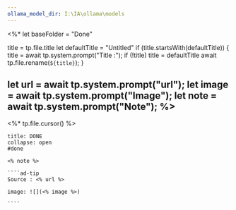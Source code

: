 ```yaml
---
ollama_model_dir: I:\IA\ollama\models
---
```

<%*
  let baseFolder = "Done"

  title = tp.file.title
  let defaultTitle = "Untitled"
  if (title.startsWith(defaultTitle)) {
    title = await tp.system.prompt("Title :");
    if (!title) title = defaultTitle
    await tp.file.rename(`${title}`);
  } 

let url = await tp.system.prompt("url");
let image = await tp.system.prompt("Image");
let note = await tp.system.prompt("Note");
%>
---
<%* tp.file.cursor() %> 
`````ad-done
title: DONE
collapse: open
#done 

<% note %> 

````ad-tip
Source : <% url %>

image: ![](<% image %>)

````

`````
